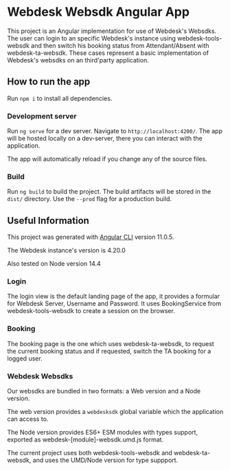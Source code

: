 # Webdesk Websdk Angular App

This project is an Angular implementation for use of Webdesk's Websdks.
The user can login to an specific Webdesk's instance using webdesk-tools-websdk and then switch his booking status from Attendant/Absent with webdesk-ta-websdk.
These cases represent a basic implementation of Webdesk's websdks on an third'party application.

## How to run the app

Run `npm i` to install all dependencies.

### Development server

Run `ng serve` for a dev server. Navigate to `http://localhost:4200/`. The app will be hosted locally on a dev-server, there you can interact with the application.

The app will automatically reload if you change any of the source files.

### Build

Run `ng build` to build the project. The build artifacts will be stored in the `dist/` directory. Use the `--prod` flag for a production build.

## Useful Information

This project was generated with [Angular CLI](https://github.com/angular/angular-cli) version 11.0.5.

The Webdesk instance's version is 4.20.0

Also tested on Node version 14.4

### Login

The login view is the default landing page of the app, it provides a formular for Webdesk Server, Username and Password. It uses BookingService from webdesk-tools-websdk to create a session on the browser.

### Booking

The booking page is the one which uses webdesk-ta-websdk, to request the current booking status and if requested, switch the TA booking for a logged user.

### Webdesk Websdks

Our websdks are bundled in two formats: a Web version and a Node version.

The web version provides a `webdesksdk` global variable which the application can access to.

The Node version provides ES6+ ESM modules with types support, exported as webdesk-[module]-websdk.umd.js format.

The current project uses both webdesk-tools-websdk and webdesk-ta-websdk, and uses the UMD/Node version for type suppport.


